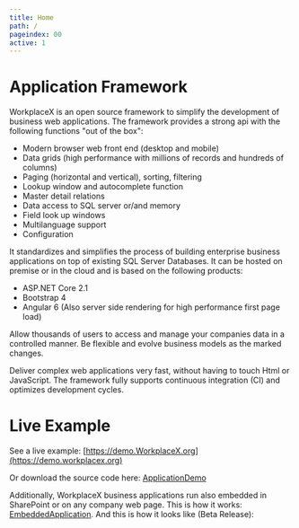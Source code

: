 ```yaml
---
title: Home
path: /
pageindex: 00
active: 1
--- 
```


# Application Framework
WorkplaceX is an open source framework to simplify the development of business web applications. The framework provides a strong api with the following functions "out of the box":

* Modern browser web front end (desktop and mobile)
* Data grids (high performance with millions of records and hundreds of columns)
* Paging (horizontal and vertical), sorting, filtering
* Lookup window and autocomplete function
* Master detail relations
* Data access to SQL server or/and memory
* Field look up windows
* Multilanguage support
* Configuration

It standardizes and simplifies the process of building enterprise business applications on top of existing SQL Server Databases. It can be hosted on premise or in the cloud and is based on the following products:

* ASP.NET Core 2.1
* Bootstrap 4
* Angular 6 (Also server side rendering for high performance first page load)

Allow thousands of users to access and manage your companies data in a controlled manner. Be flexible and evolve business models as the marked changes.

Deliver complex web applications very fast, without having to touch Html or JavaScript. The framework fully supports continuous integration (CI) and optimizes development cycles.

# Live Example

See a live example: [https://demo.WorkplaceX.org](https://demo.workplacex.org)

Or download the source code here: [ApplicationDemo](https://github.com/WorkplaceX/Application)

Additionally, WorkplaceX business applications run also embedded in SharePoint or on any company web page. This is how it works: [EmbeddedApplication](https://github.com/WorkplaceX/Framework/wiki/Embedded-Application). And this is how it looks like (Beta Release):

